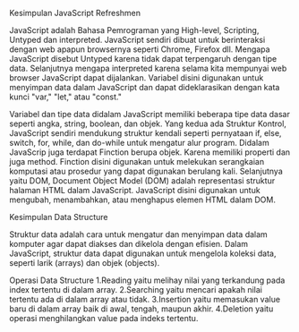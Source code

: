 Kesimpulan JavaScript Refreshmen

JavaScript adalah Bahasa Pemrograman yang High-level, Scripting, Untyped dan interpreted. JavaScript sendiri dibuat untuk berinteraksi
dengan web apapun browsernya seperti Chrome, Firefox dll. Mengapa JavaScript disebut Untyped karena tidak dapat terpengaruh dengan tipe
data. Selanjutnya mengapa interpreted karena selama kita mempunyai web browser JavaScript dapat dijalankan. Variabel disini digunakan untuk
menyimpan data dalam JavaScript dan dapat dideklarasikan dengan kata kunci "var," "let," atau "const."

Variabel dan tipe data didalam JavaScript memiliki beberapa tipe data dasar seperti angka, string, boolean, dan objek. Yang kedua ada
Struktur Kontrol, JavaScript sendiri mendukung struktur kendali seperti pernyataan if, else, switch, for, while, dan do-while untuk
mengatur alur program. Didalam JavaScrip juga terdapat Finction berupa objek. Karena memiliki properti dan juga method. Finction disini
digunakan untuk melekukan serangkaian komputasi atau prosedur yang dapat digunakan berulang kali. Selanjutnya yaitu DOM, Document Object
Model (DOM) adalah representasi struktur halaman HTML dalam JavaScript. JavaScript disini digunakan untuk mengubah, menambahkan, atau
menghapus elemen HTML dalam DOM.

Kesimpulan Data Structure

Struktur data adalah cara untuk mengatur dan menyimpan data dalam komputer agar dapat diakses dan dikelola dengan efisien.
Dalam JavaScript, struktur data dapat digunakan untuk mengelola koleksi data, seperti larik (arrays) dan objek (objects).

Operasi Data Structure
1.Reading yaitu melihay nilai yang terkandung pada index tertentu di dalam array.
2.Searching yaitu mencari apakah nilai tertentu ada di dalam array atau tidak.
3.Insertion yaitu memasukan value baru di dalam array baik di awal, tengah, maupun akhir.
4.Deletion yaitu operasi menghilangkan value pada indeks tertentu.
